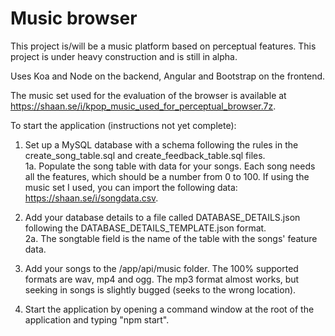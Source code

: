 # Music browser

This project is/will be a music platform based on perceptual features. This project is under heavy construction and is still in alpha.

Uses Koa and Node on the backend, Angular and Bootstrap on the frontend.

The music set used for the evaluation of the browser is available at https://shaan.se/i/kpop_music_used_for_perceptual_browser.7z.

To start the application (instructions not yet complete):

1. Set up a MySQL database with a schema following the rules in the create_song_table.sql and create_feedback_table.sql files.    
1a. Populate the song table with data for your songs. Each song needs all the features, which should be a number from 0 to 100. 
   If using the music set I used, you can import the following data: https://shaan.se/i/songdata.csv.

2. Add your database details to a file called DATABASE_DETAILS.json following the DATABASE_DETAILS_TEMPLATE.json format.    
2a. The songtable field is the name of the table with the songs' feature data.

3. Add your songs to the /app/api/music folder. The 100% supported formats are wav, mp4 and ogg. The mp3 format almost works, but seeking in songs is slightly bugged (seeks to the wrong location).

4. Start the application by opening a command window at the root of the application and typing "npm start".
